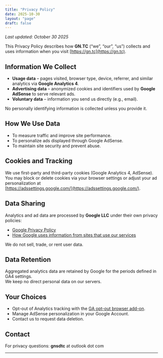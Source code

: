 ```yaml
---
title: "Privacy Policy"
date: 2025-10-30
layout: "page"
draft: false
---
```


_Last updated: October 30 2025_

This Privacy Policy describes how **GN.TC** (“we”, “our”, “us”) collects and uses information when you visit [https://gn.tc](https://gn.tc).

## Information We Collect
- **Usage data** – pages visited, browser type, device, referrer, and similar analytics via **Google Analytics 4**.  
- **Advertising data** – anonymized cookies and identifiers used by **Google AdSense** to serve relevant ads.  
- **Voluntary data** – information you send us directly (e.g., email).

No personally identifying information is collected unless you provide it.

## How We Use Data
- To measure traffic and improve site performance.  
- To personalize ads displayed through Google AdSense.  
- To maintain site security and prevent abuse.

## Cookies and Tracking
We use first-party and third-party cookies (Google Analytics 4, AdSense).  
You may block or delete cookies via your browser settings or adjust your ad personalization at  
[https://adssettings.google.com/](https://adssettings.google.com/).

## Data Sharing
Analytics and ad data are processed by **Google LLC** under their own privacy policies:  
- [Google Privacy Policy](https://policies.google.com/privacy)  
- [How Google uses information from sites that use our services](https://policies.google.com/technologies/partner-sites)

We do not sell, trade, or rent user data.

## Data Retention
Aggregated analytics data are retained by Google for the periods defined in GA4 settings.  
We keep no direct personal data on our servers.

## Your Choices
- Opt-out of Analytics tracking with the [GA opt-out browser add-on](https://tools.google.com/dlpage/gaoptout).  
- Manage AdSense personalization in your Google Account.  
- Contact us to request data deletion.

## Contact
For privacy questions: **gnsdtc** at outlook dot com

---

